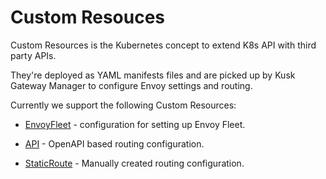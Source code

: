 # Custom Resouces

Custom Resources is the Kubernetes concept to extend K8s API with third party APIs.

They're deployed as YAML manifests files and are picked up by Kusk Gateway Manager to configure Envoy settings and routing.

Currently we support the following Custom Resources:

* [EnvoyFleet](envoyfleet.md) - configuration for setting up Envoy Fleet.

* [API](api.md) - OpenAPI based routing configuration.

* [StaticRoute](staticroute.md) - Manually created routing configuration.

